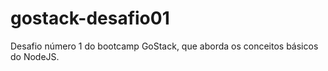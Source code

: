 # gostack-desafio01
Desafio número 1 do bootcamp GoStack, que aborda os conceitos básicos do NodeJS.
